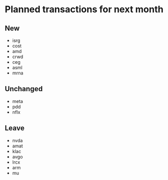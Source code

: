 # Planned transactions for next month

## New
+ isrg
+ cost
+ amd
+ crwd
+ ceg
+ asml
+ mrna
## Unchanged
* meta
* pdd
* nflx
## Leave
- nvda
- amat
- klac
- avgo
- lrcx
- arm
- mu